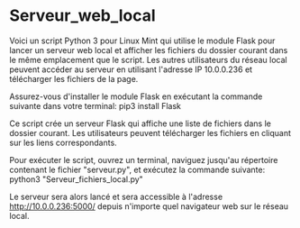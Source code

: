 # Serveur_web_local

Voici un script Python 3 pour Linux Mint qui utilise le module Flask pour lancer un serveur web local et afficher 
les fichiers du dossier courant dans le même emplacement que le script. Les autres utilisateurs du réseau local 
peuvent accéder au serveur en utilisant l'adresse IP 10.0.0.236 et télécharger les fichiers de la page.

Assurez-vous d'installer le module Flask en exécutant la commande suivante dans votre terminal:
pip3 install Flask

Ce script crée un serveur Flask qui affiche une liste de fichiers dans le dossier courant. 
Les utilisateurs peuvent télécharger les fichiers en cliquant sur les liens correspondants.

Pour exécuter le script, ouvrez un terminal, naviguez jusqu'au répertoire contenant le fichier "serveur.py", et exécutez la commande suivante:
python3 "Serveur_fichiers_local.py"

Le serveur sera alors lancé et sera accessible à l'adresse http://10.0.0.236:5000/ depuis n'importe quel navigateur web sur le réseau local.
